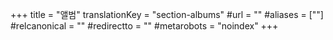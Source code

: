 +++
title = "앨범"
translationKey = "section-albums"
#url = ""
#aliases = [""]
#relcanonical = ""
#redirectto = ""
#metarobots = "noindex"
+++
